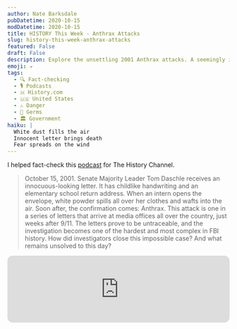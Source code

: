 ```yaml
---
author: Nate Barksdale
pubDatetime: 2020-10-15
modDatetime: 2020-10-15
title: HISTORY This Week - Anthrax Attacks
slug: history-this-week-anthrax-attacks
featured: False
draft: False
description: Explore the unsettling 2001 Anthrax attacks. A seemingly innocent letter unleashes terror in the U.S. Senate, igniting fear across the nation.
emoji: ☣️
tags:
  - 🔍 Fact-checking
  - 🎙️ Podcasts
  - 🇭 History.com
  - 🇺🇸 United States
  - ⚠️ Danger
  - 🦠 Germs
  - 🏛️ Government
haiku: |
  White dust fills the air
  Innocent letter brings death
  Fear spreads on the wind
---
```


I helped fact-check this [podcast](https://open.spotify.com/episode/4H54e7DCeYLEl3fydiuvI5?si=7acz1OBWQay1wMUUJg6AiQ) for The History Channel.

> October 15, 2001. Senate Majority Leader Tom Daschle receives an innocuous-looking letter. It has childlike handwriting and an elementary school return address. When an intern opens the envelope, white powder spills all over her clothes and wafts into the air. Soon after, the confirmation comes: Anthrax. This attack is one in a series of letters that arrive at media offices all over the country, just weeks after 9/11. The letters prove to be untraceable, and the investigation becomes one of the hardest and most complex in FBI history. How did investigators close this impossible case? And what remains unsolved to this day?

<iframe style="border-radius:12px" src="https://open.spotify.com/embed/episode/4H54e7DCeYLEl3fydiuvI5?utm_source=generator" width="100%" height="152" frameBorder="0" allowfullscreen="" allow="autoplay; clipboard-write; encrypted-media; fullscreen; picture-in-picture" loading="lazy"></iframe>
